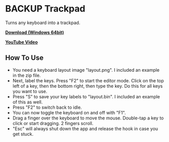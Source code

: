 # BACKUP Trackpad
Turns any keyboard into a trackpad.

[**Download (Windows 64bit)**](https://github.com/HackerPoet/Trackpad/raw/master/Trackpad.zip)

[**YouTube Video**](https://youtu.be/JQJaJFZYPvI)

## How To Use
* You need a keyboard layout image "layout.png".  I included an example in the zip file.
* Next, label the keys.  Press "F2" to start the editor mode.  Click on the top left of a key, then the bottom right, then type the key.  Do this for all keys you want to use.
* Press "S" to save your key labels to "layout.bin".  I included an example of this as well.
* Press "F2" to switch back to idle.
* You can now toggle the keyboard on and off with "F1".
* Drag a finger over the keyboard to move the mouse.  Double-tap a key to click or start dragging.  2 fingers scroll.
* "Esc" will always shut down the app and release the hook in case you get stuck.
